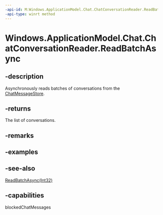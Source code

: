 ```yaml
---
-api-id: M:Windows.ApplicationModel.Chat.ChatConversationReader.ReadBatchAsync
-api-type: winrt method
---
```


<!-- Method syntax
public Windows.Foundation.IAsyncOperation<Windows.Foundation.Collections.IVectorView<Windows.ApplicationModel.Chat.ChatConversation>> ReadBatchAsync()
-->

# Windows.ApplicationModel.Chat.ChatConversationReader.ReadBatchAsync

## -description
Asynchronously reads batches of conversations from the [ChatMessageStore](chatmessagestore.md).

## -returns
The list of conversations.

## -remarks

## -examples

## -see-also
[ReadBatchAsync(Int32)](chatconversationreader_readbatchasync_1346490639.md)

## -capabilities
blockedChatMessages